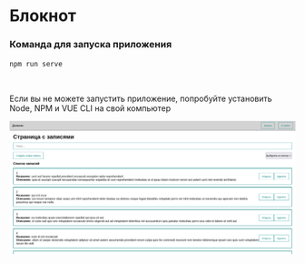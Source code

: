# Блокнот

### Команда для запуска приложения

``` 
npm run serve
```
<br>

Если вы не можете запустить приложение, попробуйте установить Node, NPM и VUE CLI на свой компьютер

![иллюстрация](illustration.png)

